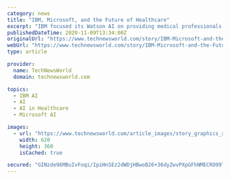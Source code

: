 ```yaml
---
category: news
title: "IBM, Microsoft, and the Future of Healthcare"
excerpt: "IBM focused its Watson AI on providing medical professionals with diagnostic tools allowing them to diagnose even the most mysterious illnesses more accurately. Simultaneously, Microsoft recently ..."
publishedDateTime: 2020-11-09T13:34:00Z
originalUrl: "https://www.technewsworld.com/story/IBM-Microsoft-and-the-Future-of-Healthcare-86911.html"
webUrl: "https://www.technewsworld.com/story/IBM-Microsoft-and-the-Future-of-Healthcare-86911.html"
type: article

provider:
  name: TechNewsWorld
  domain: technewsworld.com

topics:
  - IBM AI
  - AI
  - AI in Healthcare
  - Microsoft AI

images:
  - url: "https://www.technewsworld.com/article_images/story_graphics_xlarge/xl-2019-medical-research-1.jpg"
    width: 620
    height: 360
    isCached: true

secured: "GINzde96MBuIvFoqi/IpiHnSEz2dWDjHBwoB26+36dyZwvPXpGFhNMECRO99T053D0qssDXYo7OEH0UNUlZreBRqPOmtqCHqAmpTdo1+WBheIm53e5FAdbdXAHRPKt79PB6OHvoBXfiV1Qxh/n7SJ4k25FV+gtmRL1lELF6OYZ4PPbOTBKkIBWw460BbTkI5S2WPeeSIeLi0Baoclgr+7cpZe0JIQHYmc+viauDpCqXNrdB5eOC/JBQooYdhW8Dlqp1/8tjnmCV1QT/SmO0m9KaaLkH8udavgSI6uloYxGOvddcEvQ8tmRfiHZ+bXpF3vP8LyOl3Y0z+xQnwtgjatCDJC36lqYHbbTDy2vr4/XM=;2nlV+5ly2t2W81nuZ4AM/Q=="
---
```


